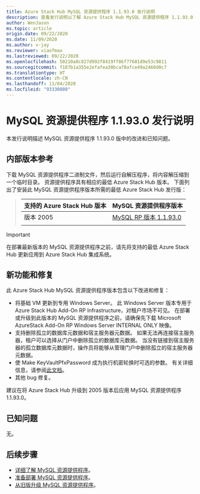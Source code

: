 ```yaml
---
title: Azure Stack Hub MySQL 资源提供程序 1.1.93.0 发行说明
description: 查看发行说明以了解 Azure Stack Hub MySQL 资源提供程序 1.1.93.0 更新中的新增功能。
author: WenJason
ms.topic: article
origin.date: 09/22/2020
ms.date: 11/09/2020
ms.author: v-jay
ms.reviewer: xiaofmao
ms.lastreviewed: 09/22/2020
ms.openlocfilehash: 50210a0c827d992f8419ff86f77681d9e53c9811
ms.sourcegitcommit: f187b1a355e2efafea30bca70afce49a2460d0c7
ms.translationtype: HT
ms.contentlocale: zh-CN
ms.lasthandoff: 11/04/2020
ms.locfileid: "93330808"
---
```

# <a name="mysql-resource-provider-11930-release-notes"></a>MySQL 资源提供程序 1.1.93.0 发行说明

本发行说明描述 MySQL 资源提供程序 1.1.93.0 版中的改进和已知问题。

## <a name="build-reference"></a>内部版本参考
下载 MySQL 资源提供程序二进制文件，然后运行自解压程序，将内容解压缩到一个临时目录。 资源提供程序具有相应的最低 Azure Stack Hub 版本。 下面列出了安装此 MySQL 资源提供程序版本所需的最低 Azure Stack Hub 发行版：

> |支持的 Azure Stack Hub 版本|MySQL 资源提供程序版本|
> |-----|-----|
> |版本 2005|[MySQL RP 版本 1.1.93.0](https://aka.ms/azshmysqlrp11930)|  
> |     |     |

> [!IMPORTANT]
> 在部署最新版本的 MySQL 资源提供程序之前，请先将支持的最低 Azure Stack Hub 更新应用到 Azure Stack Hub 集成系统。

## <a name="new-features-and-fixes"></a>新功能和修复

此 Azure Stack Hub MySQL 资源提供程序版本包含以下改进和修复：

- 将基础 VM 更新到专用 Windows Server。 此 Windows Server 版本专用于 Azure Stack Hub Add-On RP Infrastructure，对租户市场不可见。 在部署或升级到此版本的 MySQL 资源提供程序之前，请确保先下载 Microsoft AzureStack Add-On RP Windows Server INTERNAL ONLY 映像。
- 支持删除孤立的数据库元数据和宿主服务器元数据。 如果无法再连接宿主服务器，租户可以选择从门户中删除孤立的数据库元数据。 当没有链接到宿主服务器的孤立数据库元数据时，操作员将能够从管理门户中删除孤立的宿主服务器元数据。
- 使 Make KeyVaultPfxPassword 成为执行机密轮换时可选的参数。 有关详细信息，请参阅[此文档](azure-stack-sql-resource-provider-maintain.md#secrets-rotation)。
- 其他 bug 修复。

建议在将 Azure Stack Hub 升级到 2005 版本后应用 MySQL 资源提供程序 1.1.93.0。

## <a name="known-issues"></a>已知问题
无。

## <a name="next-steps"></a>后续步骤

- [详细了解 MySQL 资源提供程序](azure-stack-mysql-resource-provider.md)。
- [准备部署 MySQL 资源提供程序](azure-stack-mysql-resource-provider-deploy.md#prerequisites)。
- [从旧版升级 MySQL 资源提供程序](azure-stack-mysql-resource-provider-update.md)。
